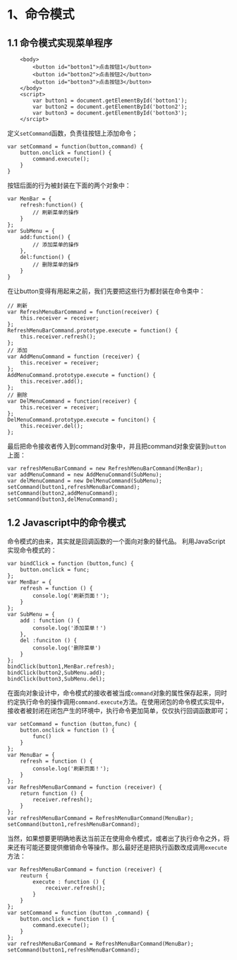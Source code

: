 # 1、命令模式
## 1.1 命令模式实现菜单程序
```
	<body>
        <button id="botton1">点击按钮1</button>
        <button id="botton2">点击按钮2</button>
        <button id="botton3">点击按钮3</button>
    </body>
    <script>
        var button1 = document.getElementById('botton1');
        var button2 = document.getElementById('botton2');
        var button3 = document.getElementById('botton3');
    </srcipt>
```
定义`setCommand`函数，负责往按钮上添加命令；
```
var setCommand = function(button,command) {
	button.onclick = function() {
		command.execute();
	}
}
```
按钮后面的行为被封装在下面的两个对象中：
```
var MenBar = {
	refresh:function() {
		// 刷新菜单的操作
	}
};
var SubMenu = {
	add:function() {
		// 添加菜单的操作
	},
	del:function() {
		// 删除菜单的操作
	}
}
```
在让button变得有用起来之前，我们先要把这些行为都封装在命令类中：
```
// 刷新
var RefreshMenuBarCommand = function(receiver) {
	this.receiver = receiver;
};
RefreshMenuBarCommand.prototype.execute = function() {
	this.receiver.refresh();
};
// 添加
var AddMenuCommand = function (receiver) {
	this.receiver = receiver;
};
AddMenuCommand.prototype.execute = function() {
	this.receiver.add();
};
// 删除
var DelMenuCommand = function(receiver) {
	this.receiver = receiver;
};
DelMenuCommand.prototype.execute = funciton() {
	this.receiver.del();
};
```
最后把命令接收者传入到command对象中，并且把command对象安装到`button`上面：
```
var refreshMenuBarCommand = new RefreshMenuBarCommand(MenBar);
var addMenuCommand = new AddMenuCommand(SubMenu);
var delMenuCommand = new DelMenuCommand(SubMenu);
setCommand(button1,refreshMenuBarCommand);
setCommand(button2,addMenuCommand);
setCommand(button3,delMenuCommand);
```
## 1.2 Javascript中的命令模式
命令模式的由来，其实就是回调函数的一个面向对象的替代品。
利用JavaScript实现命令模式的：
```
var bindClick = function (button,func) {
	button.onclick = func;
};
var MenBar = {
	refresh = function () {
		console.log('刷新页面！');
	}
};
var SubMenu = {
	add : function () {
		console.log('添加菜单！')
	},
	del :funciton () {
		console.log('删除菜单')
	}
};
bindClick(button1,MenBar.refresh);
bindClick(button2,SubMenu.add);
bindClick(button3,SubMenu.del);
```
在面向对象设计中，命令模式的接收者被当成`command`对象的属性保存起来，同时约定执行命令的操作调用`command.execute`方法。在使用闭包的命令模式实现中，接收者被封闭在闭包产生的环境中，执行命令更加简单，仅仅执行回调函数即可；
```
var setCommand = function (button,func) {
	button.onclick = function () {
		func()
	}
};
var MenuBar = {
	refresh = function () {
		console.log('刷新页面！');
	}
};
var RefreshMenuBarCommand = function (receiver) {
	return function () {
		receiver.refresh();
	}
};
var refreshMenuBarCommand = RefreshMenuBarCommand(MenuBar);
setCommand(button1,refreshMenuBarCommand);
```
当然，如果想要更明确地表达当前正在使用命令模式，或者出了执行命令之外，将来还有可能还要提供撤销命令等操作。那么最好还是把执行函数改成调用`execute`方法：
```
var RefreshMenuBarCommand = function (receiver) {
	reuturn {
		execute : function () {
			receiver.refresh();
		}
	}
};
var setCommand = function (button ,command) {
	button.onclick = function () {
		command.execute();
	}
};
var refreshMenuBarCommand = RefreshMenuBarCommand(MenuBar);
setCommand(button1,refreshMenuBarCommand);
```